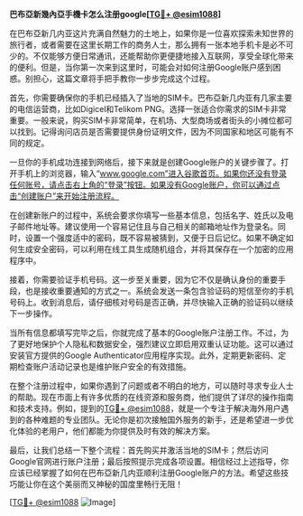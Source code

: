 **巴布亞新幾內亞手機卡怎么注册google[[TG💪+ @esim1088](https://t.me/s/esim1088)]**

在巴布亞新几内亚这片充满自然魅力的土地上，如果你是一位喜欢探索未知世界的旅行者，或者需要在这里长期工作的商务人士，那么拥有一张本地手机卡是必不可少的。不仅能够方便日常通讯，还能帮助你更便捷地接入互联网，享受全球化带来的便利。但是，当你第一次来到这里时，可能会对如何注册Google账户感到困惑。别担心，这篇文章将手把手教你一步步完成这个过程。

首先，你需要确保你的手机已经插入了当地的SIM卡。巴布亞新几内亚有几家主要的电信运营商，比如Digicel和Telikom PNG。选择一张适合你需求的SIM卡非常重要。一般来说，购买SIM卡非常简单，在机场、大型商场或者街头的小摊位都可以找到。记得询问店员是否需要提供身份证明文件，因为不同国家和地区可能有不同的规定。

一旦你的手机成功连接到网络后，接下来就是创建Google账户的关键步骤了。打开手机上的浏览器，输入“www.google.com”进入谷歌首页。如果你还没有登录任何账号，请点击右上角的“登录”按钮。如果没有Google账户，你可以通过点击“创建账户”来开始注册流程。

在创建新账户的过程中，系统会要求你填写一些基本信息，包括名字、姓氏以及电子邮件地址等。建议使用一个容易记住且与自己相关的邮箱地址作为登录名。同时，设置一个强度适中的密码，既不容易被猜到，又便于日后记忆。如果不确定如何生成安全密码，可以利用在线工具生成随机组合，并将其保存在一个加密的应用程序中。

接着，你需要验证手机号码。这一步至关重要，因为它不仅是确认身份的重要手段，也是接收重要通知的方式之一。系统会发送一条包含验证码的短信至你的手机号码上。收到消息后，请仔细核对号码是否正确，并尽快输入正确的验证码以继续下一步操作。

当所有信息都填写完毕之后，你就完成了基本的Google账户注册工作。不过，为了更好地保护个人隐私和数据安全，强烈建议立即启用双重认证功能。这可以通过安装官方提供的Google Authenticator应用程序实现。此外，定期更新密码、定期检查账户活动记录也是维护账户安全的有效措施。

在整个注册过程中，如果你遇到了问题或者不明白的地方，可以随时寻求专业人士的帮助。现在市面上有许多优质的在线资源和服务商，他们提供了详尽的操作指南和技术支持。例如，提到的[TG💪+ @esim1088](https://t.me/s/esim1088)，就是一个专注于解决海外用户遇到的各种难题的专业团队。无论你是初次接触国外服务的新手，还是希望进一步优化体验的老用户，他们都能为你提供及时有效的解决方案。

最后，让我们总结一下整个流程：首先购买并激活当地的SIM卡；然后访问Google官网进行账户注册；最后按照提示完成各项设置。相信经过上述指导，你应该已经掌握了如何在巴布亞新几内亚顺利注册Google账户的方法。希望这些技巧能让你在这个美丽而又神秘的国度里畅行无阻！

[[TG💪+ @esim1088](https://t.me/s/esim1088) ![Image](https://i.postimg.cc/4NQfJmqS/Snipaste-2025-05-13-00-14-12.png)]